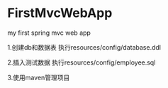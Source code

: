 # FirstMvcWebApp
my first spring mvc web app

1.创建db和数据表 
执行resources/config/database.ddl

2.插入测试数据
执行resources/config/employee.sql

3.使用maven管理项目
